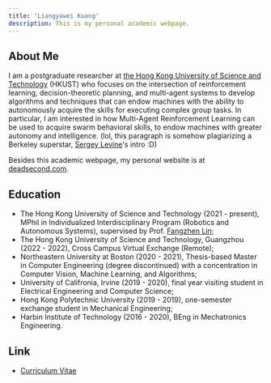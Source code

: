 ```yaml
---
title: 'Liangyawei Kuang'
description: This is my personal academic webpage.
---
```


## About Me 
I am a postgraduate researcher at [the Hong Kong University of Science and Technology](https://hkust.edu.hk/) (HKUST) who focuses on the intersection of reinforcement learning, decision-theoretic planning, and multi-agent systems to develop algorithms and techniques that can endow machines with the ability to autonomously acquire the skills for executing complex group tasks. In particular, I am interested in how Multi-Agent Reinforcement Learning can be used to acquire swarm behavioral skills, to endow machines with greater autonomy and intelligence. (lol, this paragraph is somehow plagiarizing a Berkeley superstar, [Sergey Levine](http://people.eecs.berkeley.edu/~svlevine/)'s intro :D)

Besides this academic webpage, my personal website is at [deadsecond.com](https://www.deadsecond.com).

## Education
- The Hong Kong University of Science and Technology (2021 - present), MPhil in  Individualized Interdisciplinary Program (Robotics and Autonomous Systems), supervised by Prof. [Fangzhen Lin](https://facultyprofiles.ust.hk/profiles.php?profile=fangzhen-lin-flin#researchinterest);
- The Hong Kong University of Science and Technology, Guangzhou (2022 - 2022), Cross Campus Virtual Exchange (Remote);
- Northeastern University at Boston (2020 - 2021), Thesis-based Master in Computer Engineering (degree discontinued) with a concentration in Computer Vision, Machine Learning, and Algorithms;
- University of Califronia, Irvine (2019 - 2020), final year visiting student in Electrical Engineering and Computer Science;
- Hong Kong Polytechnic University (2019 - 2019), one-semester exchange student in Mechanical Engineering;
- Harbin Institute of Technology (2016 - 2020), BEng in Mechatronics Engineering.

## Link
- [Curriculum Vitae](https://github.com/klyw1998/LiangyaweiKuang/blob/gh-pages/cv.pdf)
